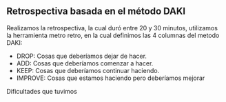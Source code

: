 ## Retrospectiva basada en el método DAKI

Realizamos la retrospectiva, la cual duró entre 20 y 30 minutos, utilizamos la herramienta metro retro, en la cual definimos las 4 columnas del metodo DAKI:

* DROP: Cosas que deberíamos dejar de hacer.
* ADD: Cosas que deberíamos comenzar a hacer.
* KEEP: Cosas que deberíamos continuar haciendo.
* IMPROVE: Cosas que estamos haciendo pero deberíamos mejorar

Dificultades que tuvimos
